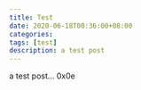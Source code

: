 ```yaml
---
title: Test
date: 2020-06-18T00:36:00+08:00
categories: 
tags: [test]
description: a test post 
---
```


a test post... 0x0e

